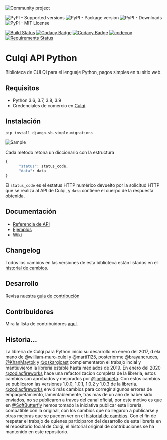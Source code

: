 ![Community project](https://raw.githubusercontent.com/softbutterfly/django-sb-simple-migrations/master/resources/softbutterfly-open-source-community-project.png)

![PyPI - Supported versions](https://img.shields.io/pypi/pyversions/django-sb-simple-migrations)
![PyPI - Package version](https://img.shields.io/pypi/v/django-sb-simple-migrations)
![PyPI - Downloads](https://img.shields.io/pypi/dm/django-sb-simple-migrations)
![PyPI - MIT License](https://img.shields.io/pypi/l/django-sb-simple-migrations)

[![Build Status](https://www.travis-ci.org/softbutterfly/django-sb-simple-migrations.svg?branch=develop)](https://www.travis-ci.org/softbutterfly/django-sb-simple-migrations)
[![Codacy Badge](https://app.codacy.com/project/badge/Grade/9ed3b8725e094a648b38b96a3acdc1eb)](https://www.codacy.com/gh/softbutterfly/django-sb-simple-migrations/dashboard?utm_source=github.com&amp;utm_medium=referral&amp;utm_content=softbutterfly/django-sb-simple-migrations&amp;utm_campaign=Badge_Grade)
[![Codacy Badge](https://app.codacy.com/project/badge/Coverage/9ed3b8725e094a648b38b96a3acdc1eb)](https://www.codacy.com/gh/softbutterfly/django-sb-simple-migrations/dashboard?utm_source=github.com&utm_medium=referral&utm_content=softbutterfly/django-sb-simple-migrations&utm_campaign=Badge_Coverage)
[![codecov](https://codecov.io/gh/softbutterfly/django-sb-simple-migrations/branch/master/graph/badge.svg?token=pbqXUUOu1F)](https://codecov.io/gh/softbutterfly/django-sb-simple-migrations)
[![Requirements Status](https://requires.io/github/softbutterfly/django-sb-simple-migrations/requirements.svg?branch=master)](https://requires.io/github/softbutterfly/django-sb-simple-migrations/requirements/?branch=master)

# Culqi API Python

Biblioteca de CULQI para el lenguaje Python, pagos simples en tu sitio web.

## Requisitos

- Python 3.6, 3.7, 3.8, 3.9
- Credenciales de comercio en [Culqi](https://culqi.com).

## Instalación

```bash
pip install django-sb-simple-migrations
```

![Sample](https://raw.githubusercontent.com/softbutterfly/django-sb-simple-migrations/master/resources/carbon.png)

Cada metodo retona un diccionario con la estructura

```python
{
      "status": status_code,
      "data": data
}
```

El `status_code` es el estatus HTTP numérico devuelto por la solicitud HTTP que se
realiza al API de Culqi, y `data` contiene el cuerpo de la respuesta obtenida.

## Documentación

- [Referencia de API](https://www.culqi.com/api/)
- [Ejemplos](https://github.com/softbutterfly/django-sb-simple-migrations/wiki)
- [Wiki](https://github.com/softbutterfly/django-sb-simple-migrations/wiki)

## Changelog

Todos los cambios en las versiones de esta biblioteca están listados en
el [historial de cambios](CHANGELOG.md).

## Desarrollo

Revisa nuestra [guia de contribución](CONTRIBUTING.md)

## Contribuidores

Mira la lista de contribuidores [aquí](https://github.com/softbutterfly/django-sb-simple-migrations/graphs/contributors).

## Historia...

La libreria de Culqi para Python inicio su desarrollo en enero del 2017, d ela mano de [@william-muro-culqi](https://github.com/william-muro-culqi) y [@marti1125](https://github.com/marti1125), posteriorme [@brayancruces](https://github.com/brayancruces), [@KhanMaytok](https://github.com/KhanMaytok) y [@oskargicast](https://github.com/oskargicast) complementaron el trabajo incial y mantiuvieron la libreria estable hasta mediados de 2019. En enero del 2020 [@zodiacfireworks](https://github.com/zodiacfireworks) hace una refactorizacion completa de la libreria, estos cambios son aprobados y mejorados por [@joelibaceta](https://github.com/joelibaceta). Con estos cambios se publicaron las versiones 1.0.0, 1.0.1, 1.0.2 y 1.0.3 de la libreria. [@zodiacfireworks](https://github.com/zodiacfireworks) envió más cambios para corregir algunos errores de empaquetamiento, lamentablemente, tras mas de un año de haber sido enviados, no se publicaron a traves del canal oficial, por este motivo es que en [@SoftButterfly](https://github.com/softbutterfly) hemos tomado la iniciativa publicar esta libreria, compatible con la original, con los cambios que no llegaron a publicarse y otras mejoras que se pueden ver en el [historial de cambios](https://github.com/softbutterfly/django-sb-simple-migrations/blob/master/CHANGELOG.md). Con el fin de respetar el trabajo de quienes participaron del desarrollo de esta libreria en el repositorio focial de Culqi, el historial original de contribuciones se ha mantenido en este repositorio.
